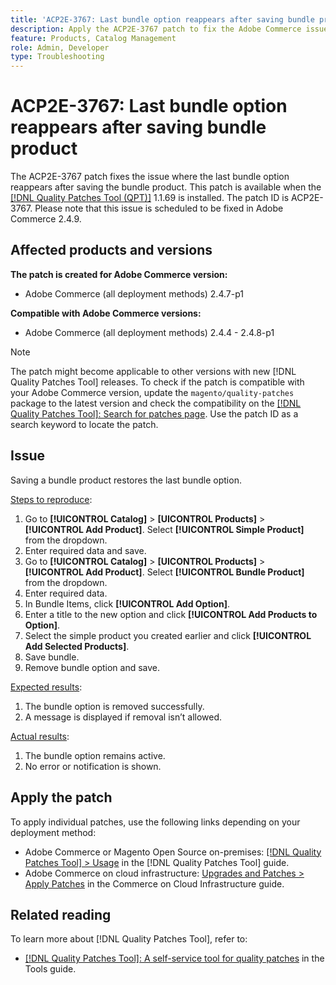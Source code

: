 ```yaml
---
title: 'ACP2E-3767: Last bundle option reappears after saving bundle product'
description: Apply the ACP2E-3767 patch to fix the Adobe Commerce issue where the last bundle option in a bundle product could not be removed.
feature: Products, Catalog Management
role: Admin, Developer
type: Troubleshooting 
---
```


# ACP2E-3767: Last bundle option reappears after saving bundle product

The ACP2E-3767 patch fixes the issue where the last bundle option reappears after saving the bundle product. This patch is available when the [[!DNL Quality Patches Tool (QPT)]](/help/tools/quality-patches-tool/quality-patches-tool-to-self-serve-quality-patches.md) 1.1.69 is installed. The patch ID is ACP2E-3767. Please note that this issue is scheduled to be fixed in Adobe Commerce 2.4.9.

## Affected products and versions

**The patch is created for Adobe Commerce version:**

* Adobe Commerce (all deployment methods) 2.4.7-p1

**Compatible with Adobe Commerce versions:**

* Adobe Commerce (all deployment methods) 2.4.4 - 2.4.8-p1

>[!NOTE]
>
>The patch might become applicable to other versions with new [!DNL Quality Patches Tool] releases. To check if the patch is compatible with your Adobe Commerce version, update the `magento/quality-patches` package to the latest version and check the compatibility on the [[!DNL Quality Patches Tool]: Search for patches page](https://experienceleague.adobe.com/tools/commerce-quality-patches/index.html). Use the patch ID as a search keyword to locate the patch.

## Issue

Saving a bundle product restores the last bundle option.

<u>Steps to reproduce</u>:

1. Go to **[!UICONTROL Catalog]** > **[UICONTROL Products]** > **[!UICONTROL Add Product]**. Select **[!UICONTROL Simple Product]** from the dropdown.
1. Enter required data and save.
1. Go to **[!UICONTROL Catalog]** > **[UICONTROL Products]** > **[!UICONTROL Add Product]**. Select **[!UICONTROL Bundle Product]** from the dropdown.
1. Enter required data.
1. In Bundle Items, click **[!UICONTROL Add Option]**.
1. Enter a title to the new option and click **[!UICONTROL Add Products to Option]**.
1. Select the simple product you created earlier and click **[!UICONTROL Add Selected Products]**.
1. Save bundle.
1. Remove bundle option and save.

<u>Expected results</u>:

1. The bundle option is removed successfully.
1. A message is displayed if removal isn’t allowed.

<u>Actual results</u>:

1. The bundle option remains active.
1. No error or notification is shown.

## Apply the patch

To apply individual patches, use the following links depending on your deployment method:

* Adobe Commerce or Magento Open Source on-premises: [[!DNL Quality Patches Tool] > Usage](/help/tools/quality-patches-tool/usage.md) in the [!DNL Quality Patches Tool] guide.
* Adobe Commerce on cloud infrastructure: [Upgrades and Patches > Apply Patches](https://experienceleague.adobe.com/docs/commerce-cloud-service/user-guide/develop/upgrade/apply-patches.html) in the Commerce on Cloud Infrastructure guide.

## Related reading

To learn more about [!DNL Quality Patches Tool], refer to:

* [[!DNL Quality Patches Tool]: A self-service tool for quality patches](/help/tools/quality-patches-tool/quality-patches-tool-to-self-serve-quality-patches.md) in the Tools guide.
